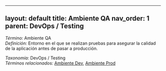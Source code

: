 
---
layout: default
title: Ambiente QA
nav_order: 1
parent: DevOps / Testing
---

*Término:* Ambiente QA  
*Definición:* Entorno en el que se realizan pruebas para asegurar la calidad de la aplicación antes de pasar a producción.

*Taxonomía:* DevOps / Testing  
*Términos relacionados:* [Ambiente Dev](https://maleniski.github.io/diccionario-angl-tec-mx/docs/alfabeticamente/A/ambiente-dev/), [Ambiente Prod](https://maleniski.github.io/diccionario-angl-tec-mx/docs/alfabeticamente/A/ambiente-prod/)
